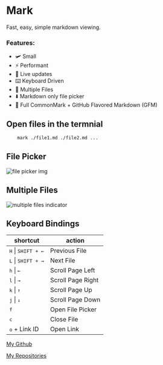 # Mark

Fast, easy, simple markdown viewing.

### Features:

- 🛩️ Small
- ⚡ Performant
- 📡 Live updates
- ⌨️ Keyboard Driven
- 📑 Multiple Files
- ⬇️ Markdown only file picker
- 🐙 Full CommonMark + GitHub Flavored Markdown (GFM)

## Open files in the termnial

```bash
    mark ./file1.md ./file2.md ...
```

## File Picker

![file picker img](url)

## Multiple Files

![multiple files indicator](url)

## Keyboard Bindings

| shortcut                             | action            |
| ------------------------------------ | ----------------- |
| <kbd>H</kbd> \| <kbd>SHIFT + ←</kbd> | Previous File     |
| <kbd>L</kbd> \| <kbd>SHIFT + →</kbd> | Next File         |
| <kbd>h</kbd> \| <kbd>←</kbd>         | Scroll Page Left  |
| <kbd>l</kbd> \| <kbd>→</kbd>         | Scroll Page Right |
| <kbd>k</kbd> \| <kbd>↑</kbd>         | Scroll Page Up    |
| <kbd>j</kbd> \| <kbd>↓</kbd>         | Scroll Page Down  |
| <kbd>f</kbd>                         | Open File Picker  |
| <kbd>c</kbd>                         | Close File        |
| <kbd>o</kbd> + Link ID               | Open Link         |

[My Github](https://github.com/manwitha1000names)

[My Repositories](https://github.com/manwitha1000names?tab=repositories)
